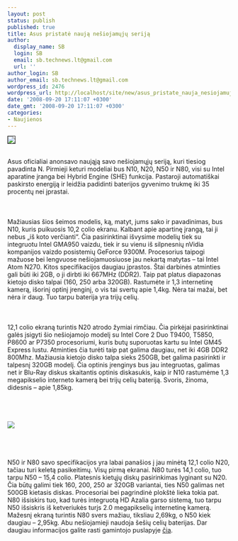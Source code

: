 ```yaml
---
layout: post
status: publish
published: true
title: Asus pristatė naują nešiojamųjų seriją
author:
  display_name: SB
  login: SB
  email: sb.technews.lt@gmail.com
  url: ''
author_login: SB
author_email: sb.technews.lt@gmail.com
wordpress_id: 2476
wordpress_url: http://localhost/site/new/asus_pristate_nauja_nesiojamuju_serija/
date: '2008-09-20 17:11:07 +0300'
date_gmt: '2008-09-20 17:11:07 +0300'
categories:
- Naujienos
---
```

<div class="imgright"><img src="http://www.technews.lt/upl/Failai/Asus%20N1%20and%20womena-1.jpg" border="1"></div>
<p><br>Asus oficialiai anonsavo naująją savo nešiojamųjų seriją, kuri tiesiog pavadinta N. Pirmieji keturi modeliai bus N10, N20, N50 ir N80, visi su Intel aparatine įranga bei Hybrid Engine (SHE) funkcija. Pastaroji automatiškai paskirsto energiją ir leidžia padidinti baterijos gyvenimo trukmę iki 35 procentų nei įprastai.<br />
<br><br />
<br>Mažiausias šios šeimos modelis, ką, matyt, jums sako ir pavadinimas, bus N10, kuris puikuosis 10,2 colio ekranu. Kalbant apie apartinę įrangą, tai ji nebus „iš koto verčianti“. Čia pasirinktinai išvysime modelių tiek su integruotu Intel GMA950 vaizdu, tiek ir su vienu iš silpnesnių nVidia kompanijos vaizdo posistemių GeForce 9300M. Procesorius taipogi mažuose bei lengvuose nešiojamuosiuose jau nekartą matytas – tai Intel Atom N270. Kitos specifikacijos daugiau įprastos. Štai darbinės atminties gali būti iki 2GB, o ji dirbti iki 667MHz (DDR2). Taip pat platus diapazonas kietojo disko talpai (160, 250 arba 320GB). Rastumėte ir 1,3 internetinę kamerą, išorinį optinį įrenginį, o vis tai svertų apie 1,4kg. Nėra tai mažai, bet nėra ir daug. Tuo tarpu baterija yra trijų celių.<br />
<br><br />
<br>12,1 colio ekraną turintis N20 atrodo žymiai rimčiau. Čia pirkėjai pasirinktinai galės įsigyti šio nešiojamojo modelį su Intel Core 2 Duo T9400, T5850, P8600 ar P7350 procesoriumi, kuris butų suporuotas kartu su Intel GM45 Express lustu. Atminties čia turėti taip pat galima daugiau, net iki 4GB DDR2 800Mhz. Mažiausia kietojo disko talpa sieks 250GB, bet galima pasirinkti ir talpesnį 320GB modelį. Čia optinis įrenginys bus jau integruotas, galimas net ir Blu-Ray diskus skaitantis optinis diskasukis, kaip ir N10 rastumėme 1,3 megapikselio interneto kamerą bei trijų celių bateriją. Svoris, žinoma, didesnis – apie 1,85kg.<br />
<br><br />
<br><br><img src="http://www.technews.lt/upl/Failai/Asus%20N1-a-3.jpg"><br><br />
<br><br />
<br>N50 ir N80 savo specifikacijos yra labai panašios į jau minėtą 12,1 colio N20, tačiau turi keletą pasikeitimų. Visų pirmą ekranai. N80 turės 14,1 colio, tuo tarpu N50 – 15,4 colio. Platesnis kietųjų diskų pasirinkimas lyginant su N20. Čia būtų galimi tiek 160, 200, 250 ar 320GB variantai, ties N50 galimas net 500GB kietasis diskas. Procesoriai bei pagrindinė plokštė lieka tokia pat. N80 išsiskirs tuo, kad turės integruotą HD Azalia garso sistemą, tuo tarpu N50 išsiskris iš ketveriukės turįs 2.0 megapikselių internetinę kamerą. Mažesnį ekraną turintis N80 svers mažiau, tiksliau 2,69kg, o N50 kiek daugiau – 2,95kg. Abu nešiojamieji naudoja šešių celių baterijas. Dar daugiau informacijos galite rasti gamintojo puslapyje <a class="ns" href="http://www.asus.com/news_show.aspx?id=12872">čia</a>.<br />
<br></p>
